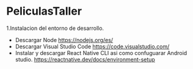 # PeliculasTaller

1.Instalacion del entorno de desarrollo.
  * Descargar Node https://nodejs.org/es/
  * Descargar Visual Studio Code https://code.visualstudio.com/
  * Instalar y descargar React Native CLI asi como confuguarar Android studio. https://reactnative.dev/docs/environment-setup
